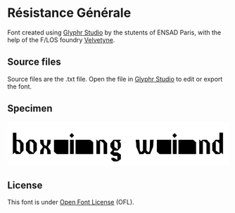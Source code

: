 # Résistance Générale

Font created using [Glyphr Studio](http://glyphrstudio.com/) by the stutents of ENSAD Paris, with the help of the F/LOS foundry [Velvetyne](http://velvetyne.fr/).

## Source files

Source files are the .txt file. Open the file in [Glyphr Studio](http://glyphrstudio.com/) to edit or export the font.

## Specimen

![Specimen image](specimen.png)

## License

This font is under [Open Font License](http://scripts.sil.org/cms/scripts/page.php?site_id=nrsi&id=OFL) (OFL).
